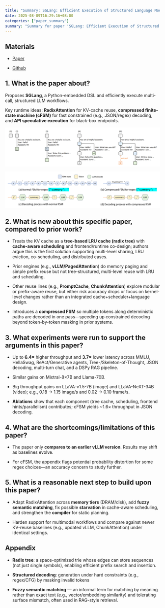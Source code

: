 ```yaml
---
title: "Summary: SGLang: Efficient Execution of Structured Language Model Programs"
date: 2025-08-09T16:29:16+08:00
categories: ["paper_summary"]
summary: "Summary for paper 'SGLang: Efficient Execution of Structured Language Model Programs'"
---
```


## Materials

- [Paper](https://arxiv.org/pdf/2312.07104)

- [Github](https://github.com/sgl-project/sglang)

## 1. What is the paper about?

Proposes **SGLang**, a Python-embedded DSL and efficiently execute multi-call, structured LLM workflows.

Key runtime ideas: **RadixAttention** for KV-cache reuse, **compressed finite-state machine (cFSM)** for fast constrained (e.g., JSON/regex) decoding, and **API speculative execution** for black-box endpoints.

![image](radix_tree.png)

![image](compressed_FSMs.png)

## 2. What is new about this specific paper, compared to prior work?

- Treats the KV cache as a **tree-based LRU cache (radix tree)** with **cache-aware scheduling** and frontend/runtime co-design; authors argue this is the first solution supporting multi-level sharing, LRU eviction, co-scheduling, and distributed cases.

- Prior engines (e.g., **vLLM/PagedAttentio**n) do memory paging and simple prefix reuse but not tree-structured, multi-level reuse with LRU and scheduling.

- Other reuse lines (e.g., **PromptCache**, **ChunkAttention**) explore modular or prefix-aware reuse, but either risk accuracy drops or focus on kernel-level changes rather than an integrated cache+scheduler+language design.

- Introduces a **compressed FSM** so multiple tokens along deterministic paths are decoded in one pass—speeding up constrained decoding beyond token-by-token masking in prior systems.

## 3. What experiments were run to support the arguments in this paper?

- Up to **6.4×** higher throughput and **3.7×** lower latency across MMLU, HellaSwag, ReAct/Generative agents, Tree-/Skeleton-of-Thought, JSON decoding, multi-turn chat, and a DSPy RAG pipeline.

- Similar gains on Mixtral-8×7B and Llama-70B.

- Big throughput gains on LLaVA-v1.5-7B (image) and LLaVA-NeXT-34B (video); e.g., 0.18 → 1.15 image/s and 0.02 → 0.10 frame/s.

- **Ablations** show that each component (tree cache, scheduling, frontend hints/parallelism) contributes; cFSM yields ~1.6× throughput in JSON decoding.

## 4. What are the shortcomings/limitations of this paper?

- The paper only **compares to an earlier vLLM version**. Results may shift as baselines evolve.

- For cFSM, the appendix flags potential probability distortion for some regex choices—an accuracy concern to study further.

## 5. What is a reasonable next step to build upon this paper?

- Adapt RadixAttention across **memory tiers** (DRAM/disk), add **fuzzy semantic matching**, fix possible **starvation** in cache-aware scheduling, and strengthen the **compiler** for static planning.

- Harden support for multimodal workflows and compare against newer KV-reuse baselines (e.g., updated vLLM, ChunkAttention) under identical settings.

## Appendix

- **Radix tree**: a space-optimized trie whose edges can store sequences (not just single symbols), enabling efficient prefix search and insertion.

- **Structured decoding**: generation under hard constraints (e.g., regex/CFG) by masking invalid tokens

- **Fuzzy semantic matching** — an informal term for matching by meaning rather than exact text (e.g., vector/embedding similarity) and tolerating surface mismatch, often used in RAG-style retrieval.

